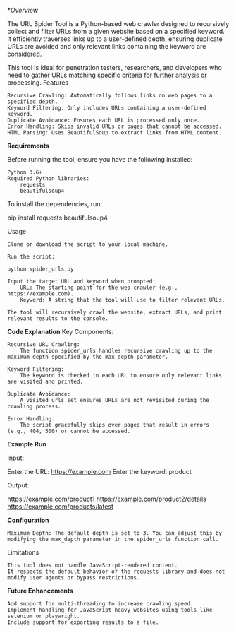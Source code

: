 **Overview*

The URL Spider Tool is a Python-based web crawler designed to recursively collect and filter URLs from a given website based on a specified keyword. It efficiently traverses links up to a user-defined depth, ensuring duplicate URLs are avoided and only relevant links containing the keyword are considered.

This tool is ideal for penetration testers, researchers, and developers who need to gather URLs matching specific criteria for further analysis or processing.
Features

    Recursive Crawling: Automatically follows links on web pages to a specified depth.
    Keyword Filtering: Only includes URLs containing a user-defined keyword.
    Duplicate Avoidance: Ensures each URL is processed only once.
    Error Handling: Skips invalid URLs or pages that cannot be accessed.
    HTML Parsing: Uses BeautifulSoup to extract links from HTML content.

**Requirements**

Before running the tool, ensure you have the following installed:

    Python 3.6+
    Required Python libraries:
        requests
        beautifulsoup4

To install the dependencies, run:

pip install requests beautifulsoup4

Usage

    Clone or download the script to your local machine.

    Run the script:

    python spider_urls.py

    Input the target URL and keyword when prompted:
        URL: The starting point for the web crawler (e.g., https://example.com).
        Keyword: A string that the tool will use to filter relevant URLs.

    The tool will recursively crawl the website, extract URLs, and print relevant results to the console.

**Code Explanation**
Key Components:

    Recursive URL Crawling:
        The function spider_urls handles recursive crawling up to the maximum depth specified by the max_depth parameter.

    Keyword Filtering:
        The keyword is checked in each URL to ensure only relevant links are visited and printed.

    Duplicate Avoidance:
        A visited_urls set ensures URLs are not revisited during the crawling process.

    Error Handling:
        The script gracefully skips over pages that result in errors (e.g., 404, 500) or cannot be accessed.


**Example Run**

Input:

Enter the URL: https://example.com
Enter the keyword: product

Output:

https://example.com/product1
https://example.com/product2/details
https://example.com/products/latest


**Configuration**

    Maximum Depth: The default depth is set to 3. You can adjust this by modifying the max_depth parameter in the spider_urls function call.

Limitations

    This tool does not handle JavaScript-rendered content.
    It respects the default behavior of the requests library and does not modify user agents or bypass restrictions.

**Future Enhancements**

    Add support for multi-threading to increase crawling speed.
    Implement handling for JavaScript-heavy websites using tools like selenium or playwright.
    Include support for exporting results to a file.
